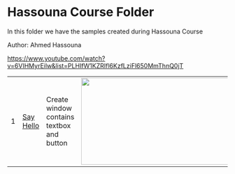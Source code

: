 Hassouna Course Folder
======================

In this folder we have the samples created during Hassouna Course

Author: Ahmed Hassouna

https://www.youtube.com/watch?v=6VIHMyrEilw&list=PLHIfW1KZRIfl6KzfLziFl650MmThnQ0jT

<table>
	<tr>
		<td>
			1
		</td>
		<td>
			 <a href="https://github.com/ring-lang/ring/tree/master/samples/other/HassounaCourse/Lessons_132_150/132/frmHelloController.ring"> Say Hello </a>
		</td>
		<td>
			 Create window contains textbox and button
		</td>
		<td>
			<img src="https://raw.githubusercontent.com/ring-lang/ring/master/samples/other/HassounaCourse/shots/ex132.png" width="450" height="200">
		</td>
	</tr>
</table>